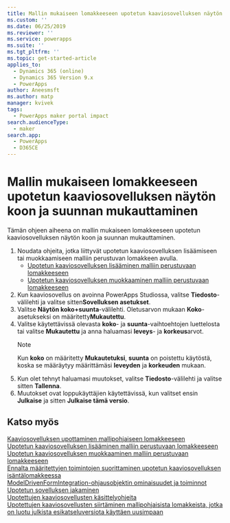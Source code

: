 ```yaml
---
title: Mallin mukaiseen lomakkeeseen upotetun kaaviosovelluksen näytön koon ja suunnan mukauttaminen | MicrosoftDocs
ms.custom: ''
ms.date: 06/25/2019
ms.reviewer: ''
ms.service: powerapps
ms.suite: ''
ms.tgt_pltfrm: ''
ms.topic: get-started-article
applies_to:
  - Dynamics 365 (online)
  - Dynamics 365 Version 9.x
  - PowerApps
author: Aneesmsft
ms.author: matp
manager: kvivek
tags:
  - PowerApps maker portal impact
search.audienceType:
  - maker
search.app:
  - PowerApps
  - D365CE
---
```


# <a name="customize-the-screen-size-and-orientation-of-a-canvas-app-embedded-on-a-model-driven-form"></a>Mallin mukaiseen lomakkeeseen upotetun kaaviosovelluksen näytön koon ja suunnan mukauttaminen
Tämän ohjeen aiheena on mallin mukaiseen lomakkeeseen upotetun kaaviosovelluksen näytön koon ja suunnan mukauttaminen.

1.  Noudata ohjeita, jotka liittyvät upotetun kaaviosovelluksen lisäämiseen tai muokkaamiseen malliin perustuvan lomakkeen avulla.
    - [Upotetun kaaviosovelluksen lisääminen malliin perustuvaan lomakkeeseen](embedded-canvas-app-add-classic-designer.md)
    - [Upotetun kaaviosovelluksen muokkaaminen malliin perustuvaan lomakkeeseen](embedded-canvas-app-edit-classic-designer.md)
2. Kun kaaviosovellus on avoinna PowerApps Studiossa, valitse **Tiedosto**-välilehti ja valitse sitten**Sovelluksen asetukset**.
3. Valitse **Näytön koko+suunta**-välilehti. Oletusarvon mukaan **Koko**-asetukseksi on määritetty**Mukautettu**.
4. Valitse käytettävissä olevasta **koko**- ja **suunta**-vaihtoehtojen luettelosta tai valitse **Mukautettu** ja anna haluamasi **leveys**- ja **korkeus**arvot.
    > [!NOTE]
    > Kun **koko** on määritetty **Mukautetuksi**, **suunta** on poistettu käytöstä, koska se määräytyy määrittämäsi **leveyden** ja **korkeuden** mukaan.
5. Kun olet tehnyt haluamasi muutokset, valitse **Tiedosto**-välilehti ja valitse sitten **Tallenna**.
6. Muutokset ovat loppukäyttäjien käytettävissä, kun valitset ensin **Julkaise** ja sitten **Julkaise tämä versio**.

## <a name="see-also"></a>Katso myös
[Kaaviosovelluksen upottaminen mallipohjaiseen lomakkeeseen](embed-canvas-app-in-form.md) <br />
[Upotetun kaaviosovelluksen lisääminen malliin perustuvaan lomakkeeseen](embedded-canvas-app-add-classic-designer.md) <br />
[Upotetun kaaviosovelluksen muokkaaminen malliin perustuvaan lomakkeeseen](embedded-canvas-app-edit-classic-designer.md) <br />
[Ennalta määritettyjen toimintojen suorittaminen upotetun kaaviosovelluksen isäntälomakkeessa](embedded-canvas-app-actions.md) <br />
[ModelDrivenFormIntegration-ohjausobjektin ominaisuudet ja toiminnot](embedded-canvas-app-properties-actions.md) <br />
[Upotetun sovelluksen jakaminen](share-embedded-canvas-app.md) <br />
[Upotettujen kaaviosovellusten käsittelyohjeita](embedded-canvas-app-guidelines.md) <br />
[Upotettujen kaaviosovellusten siirtäminen mallipohjaisista lomakkeista, jotka on luotu julkista esikatseluversiota käyttäen uusimpaan](embedded-canvas-app-migrate-from-preview.md) <br />
